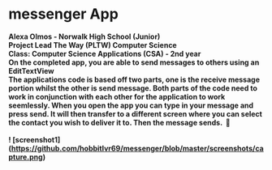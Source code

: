 # messenger App<br>
<b> Alexa Olmos - 
<b> Norwalk High School (Junior)<br>
<b> Project Lead The Way (PLTW) Computer Science</b><br>
<b> Class:</b> Computer Science Applications (CSA) - 2nd year <br>
<b> On the completed app, you are able to send messages to others using an EditTextView<br>
<b> The applications code is based off two parts, one is the receive message portion whilst the other is send message.
<b> Both parts of the code need to work in conjunction with each other for the application to work seemlessly. 
<b> When you open the app you can type in your message and press send.
<b> It will then transfer to a different screen where you can select the contact you wish to deliver it to.
<b> Then the message sends.
</b>&nbsp;:penguin:<br><br>
! [screenshot1] (https://github.com/hobbitlvr69/messenger/blob/master/screenshots/capture.png)
<br>
